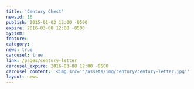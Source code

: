 ```yaml
---
title: 'Century Chest'
newsid: 16
publish: 2015-01-02 12:00 -0500
expire: 2016-03-08 12:00 -0500
system: 
feature: 
category: 
news: true
carousel: true
link: /pages/century-letter
carousel_expire: 2016-03-08 12:00 -0500
carousel_content: '<img src=''/assets/img/century/century-letter.jpg'' alt=''Oklahoma Supreme Court Century Letter, 1913-2013'' />'
layout: news
---
```

